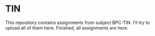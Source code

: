# TIN
This repository contains assignments from subject BPC-TIN. I'll try to upload all of them here. Finished, all assignments are here.
